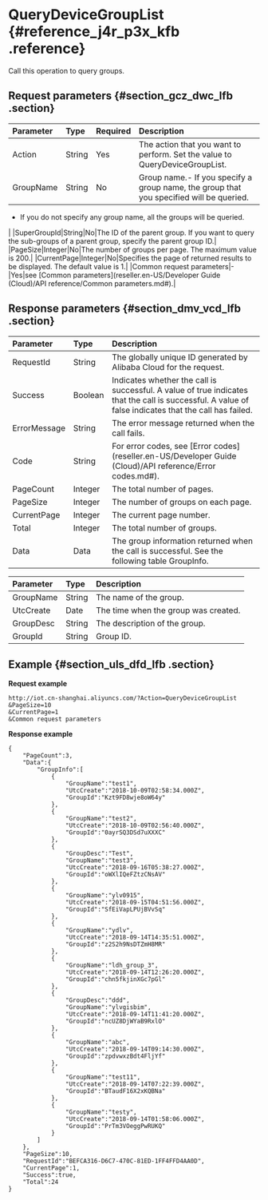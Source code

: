 # QueryDeviceGroupList {#reference_j4r_p3x_kfb .reference}

Call this operation to query groups.

## Request parameters {#section_gcz_dwc_lfb .section}

|Parameter|Type|Required|Description|
|:--------|:---|:-------|:----------|
|Action|String|Yes|The action that you want to perform. Set the value to QueryDeviceGroupList.|
|GroupName|String|No|Group name.-   If you specify a group name, the group that you specified will be queried.
-   If you do not specify any group name, all the groups will be queried.

|
|SuperGroupId|String|No|The ID of the parent group. If you want to query the sub-groups of a parent group, specify the parent group ID.|
|PageSize|Integer|No|The number of groups per page. The maximum value is 200.|
|CurrentPage|Integer|No|Specifies the page of returned results to be displayed. The default value is 1.|
|Common request parameters|-|Yes|see [Common parameters](reseller.en-US/Developer Guide (Cloud)/API reference/Common parameters.md#).|

## Response parameters {#section_dmv_vcd_lfb .section}

|Parameter|Type|Description|
|:--------|:---|:----------|
|RequestId|String|The globally unique ID generated by Alibaba Cloud for the request.|
|Success|Boolean|Indicates whether the call is successful. A value of true indicates that the call is successful. A value of false indicates that the call has failed.|
|ErrorMessage|String|The error message returned when the call fails. |
|Code|String|For error codes, see [Error codes](reseller.en-US/Developer Guide (Cloud)/API reference/Error codes.md#).|
|PageCount|Integer|The total number of pages.|
|PageSize|Integer|The number of groups on each page.|
|CurrentPage|Integer|The current page number.|
|Total|Integer|The total number of groups.|
|Data|Data|The group information returned when the call is successful. See the following table GroupInfo.|

|Parameter|Type|Description|
|:--------|:---|:----------|
|GroupName|String|The name of the group.|
|UtcCreate|Date|The time when the group was created.|
|GroupDesc|String|The description of the group.|
|GroupId|String|Group ID.|

## Example {#section_uls_dfd_lfb .section}

**Request example**

```
http://iot.cn-shanghai.aliyuncs.com/?Action=QueryDeviceGroupList
&PageSize=10
&CurrentPage=1
&Common request parameters
```

**Response example**

```
{
    "PageCount":3,
    "Data":{
        "GroupInfo":[
            {
                "GroupName":"test1",
                "UtcCreate":"2018-10-09T02:58:34.000Z",
                "GroupId":"Kzt9FD8wje8oW64y"
            },
            {
                "GroupName":"test2",
                "UtcCreate":"2018-10-09T02:56:40.000Z",
                "GroupId":"0ayrSQ3DSd7uXXXC"
            },
            {
                "GroupDesc":"Test",
                "GroupName":"test3",
                "UtcCreate":"2018-09-16T05:38:27.000Z",
                "GroupId":"oWXlIQeFZtzCNsAV"
            },
            {
                "GroupName":"ylv0915",
                "UtcCreate":"2018-09-15T04:51:56.000Z",
                "GroupId":"SfEiVapLPUjBVvSq"
            },
            {
                "GroupName":"ydlv",
                "UtcCreate":"2018-09-14T14:35:51.000Z",
                "GroupId":"z2S2h9NsDTZmH8MR"
            },
            {
                "GroupName":"ldh_group_3",
                "UtcCreate":"2018-09-14T12:26:20.000Z",
                "GroupId":"chn5fkjinXGc7pGl"
            },
            {
                "GroupDesc":"ddd",
                "GroupName":"ylvgisbim",
                "UtcCreate":"2018-09-14T11:41:20.000Z",
                "GroupId":"ncUZ8DjWYaB9RxlO"
            },
            {
                "GroupName":"abc",
                "UtcCreate":"2018-09-14T09:14:30.000Z",
                "GroupId":"zpdvwxzBdt4FljYf"
            },
            {
                "GroupName":"test11",
                "UtcCreate":"2018-09-14T07:22:39.000Z",
                "GroupId":"BTaudF16X2xKQBNa"
            },
            {
                "GroupName":"testy",
                "UtcCreate":"2018-09-14T01:58:06.000Z",
                "GroupId":"PrTm3VOeggPwRUKQ"
            }
        ]
    },
    "PageSize":10,
    "RequestId":"BEFCA316-D6C7-470C-81ED-1FF4FFD4AA0D",
    "CurrentPage":1,
    "Success":true,
    "Total":24
}
```

